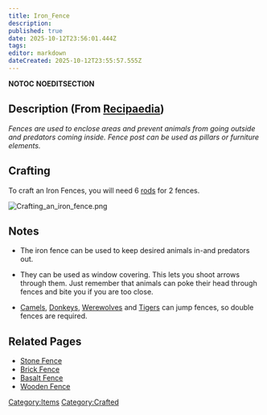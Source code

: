 ```yaml
---
title: Iron_Fence
description: 
published: true
date: 2025-10-12T23:56:01.444Z
tags: 
editor: markdown
dateCreated: 2025-10-12T23:55:57.555Z
---
```


__NOTOC__ __NOEDITSECTION__

## Description (From [Recipaedia](.. "wikilink"))

*Fences are used to enclose areas and prevent animals from going outside
and predators coming inside. Fence post can be used as pillars or
furniture elements.*

## Crafting

To craft an Iron Fences, you will need 6 [rods](rod "wikilink") for 2
fences.  

![Crafting_an_iron_fence.png](Crafting_an_iron_fence.png
"Crafting_an_iron_fence.png")

## Notes

  - The iron fence can be used to keep desired animals in-and predators
    out.

<!-- end list -->

  - They can be used as window covering. This lets you shoot arrows
    through them. Just remember that animals can poke their head through
    fences and bite you if you are too close.

<!-- end list -->

  - [Camels](Camel "wikilink"), [Donkeys](Donkey "wikilink"),
    [Werewolves](Werewolf "wikilink") and [Tigers](Tiger "wikilink") can
    jump fences, so double fences are required.

## Related Pages

  - [Stone Fence](Stone_Fence.md "wikilink")
  - [Brick Fence](Brick_Fence.md "wikilink")
  - [Basalt Fence](Basalt_Fence.md "wikilink")
  - [Wooden Fence](Wooden_Fence.md "wikilink")

[Category:Items](Category:Items "wikilink")
[Category:Crafted](Category:Crafted "wikilink")